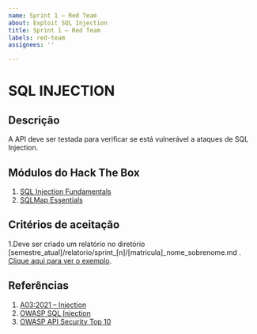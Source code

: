 ```yaml
---
name: Sprint 1 – Red Team
about: Exploit SQL Injection
title: Sprint 1 – Red Team
labels: red-team
assignees: ''

---
```


# SQL INJECTION
## Descrição

A API deve ser testada para verificar se está vulnerável a ataques de SQL Injection.

## Módulos do Hack The Box
1. [SQL Injection Fundamentals](https://academy.hackthebox.com/module/details/33)
2. [SQLMap Essentials](https://academy.hackthebox.com/module/details/58)


## Critérios de aceitação
1.Deve ser criado um relatório no diretório [semestre_atual]/relatorio/sprint_[n]/[matricula]_nome_sobrenome.md . [Clique aqui para ver o exemplo](https://github.com/FGA-GCES/OWASP/blob/main/2024.2/relatorio/sprint_1/180011472_Rodolfo_Neves.md).

## Referências
1. [A03:2021 – Injection](https://owasp.org/Top10/A03_2021-Injection/)
2. [OWASP SQL Injection](https://owasp.org/www-community/attacks/SQL_Injection)  
3. [OWASP API Security Top 10](https://owasp.org/www-project-api-security/)
